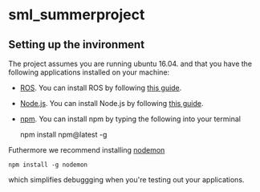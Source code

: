 # sml_summerproject


## Setting up the invironment
The project assumes you are running ubuntu 16.04. and that you have the following applications installed on your machine:
* [ROS](https://www.ros.org/). You can install ROS by following [this guide](http://wiki.ros.org/kinetic/Installation/Ubuntu).
* [Node.js](https://nodejs.org/en/). You can install Node.js by following [this guide](https://tecadmin.net/install-latest-nodejs-npm-on-ubuntu/).
* [npm](https://www.npmjs.com/). You can install npm by typing the following into your terminal

	npm install npm@latest -g


Futhermore we recommend installing [nodemon](https://www.npmjs.com/package/nodemon)

	npm install -g nodemon

which simplifies debuggging when you're testing out your applications.
